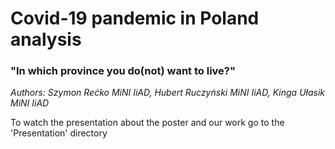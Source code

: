 # Covid-19 pandemic in Poland analysis
### "In which province you do(not) want to live?"

*Authors: Szymon Rećko MiNI IiAD, Hubert Ruczyński MiNI IiAD, Kinga Ułasik MiNI IiAD*

To watch the presentation about the poster and our work go to the 'Presentation' directory

